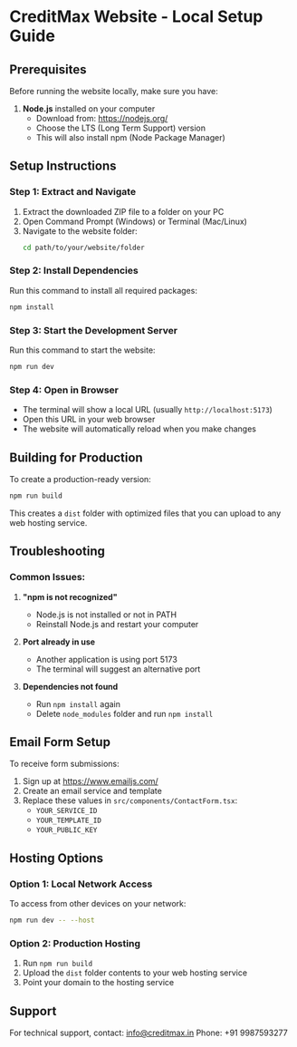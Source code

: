# CreditMax Website - Local Setup Guide

## Prerequisites

Before running the website locally, make sure you have:

1. **Node.js** installed on your computer
   - Download from: https://nodejs.org/
   - Choose the LTS (Long Term Support) version
   - This will also install npm (Node Package Manager)

## Setup Instructions

### Step 1: Extract and Navigate
1. Extract the downloaded ZIP file to a folder on your PC
2. Open Command Prompt (Windows) or Terminal (Mac/Linux)
3. Navigate to the website folder:
   ```bash
   cd path/to/your/website/folder
   ```

### Step 2: Install Dependencies
Run this command to install all required packages:
```bash
npm install
```

### Step 3: Start the Development Server
Run this command to start the website:
```bash
npm run dev
```

### Step 4: Open in Browser
- The terminal will show a local URL (usually `http://localhost:5173`)
- Open this URL in your web browser
- The website will automatically reload when you make changes

## Building for Production

To create a production-ready version:
```bash
npm run build
```

This creates a `dist` folder with optimized files that you can upload to any web hosting service.

## Troubleshooting

### Common Issues:

1. **"npm is not recognized"**
   - Node.js is not installed or not in PATH
   - Reinstall Node.js and restart your computer

2. **Port already in use**
   - Another application is using port 5173
   - The terminal will suggest an alternative port

3. **Dependencies not found**
   - Run `npm install` again
   - Delete `node_modules` folder and run `npm install`

## Email Form Setup

To receive form submissions:

1. Sign up at https://www.emailjs.com/
2. Create an email service and template
3. Replace these values in `src/components/ContactForm.tsx`:
   - `YOUR_SERVICE_ID`
   - `YOUR_TEMPLATE_ID` 
   - `YOUR_PUBLIC_KEY`

## Hosting Options

### Option 1: Local Network Access
To access from other devices on your network:
```bash
npm run dev -- --host
```

### Option 2: Production Hosting
1. Run `npm run build`
2. Upload the `dist` folder contents to your web hosting service
3. Point your domain to the hosting service

## Support

For technical support, contact: info@creditmax.in
Phone: +91 9987593277